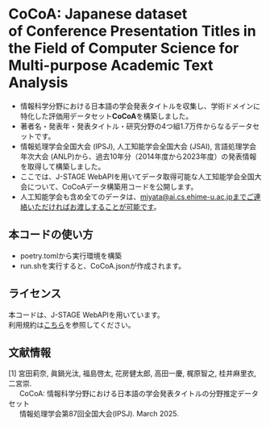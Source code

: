 # CoCoA: Japanese dataset of **Co**nference Presentation Titles in the Field of **Co**mputer Science for Multi-purpose **A**cademic Text Analysis

- 情報科学分野における日本語の学会発表タイトルを収集し、学術ドメインに特化した評価用データセット**CoCoA**を構築しました。
- 著者名・発表年・発表タイトル・研究分野の4つ組1.7万件からなるデータセットです。
- 情報処理学会全国大会 (IPSJ), 人工知能学会全国大会 (JSAI), 言語処理学会年次大会 (ANLP)から、過去10年分（2014年度から2023年度）の発表情報を取得して構築しました。
- ここでは、J-STAGE WebAPIを用いてデータ取得可能な人工知能学会全国大会について、CoCoAデータ構築用コードを公開します。
- 人工知能学会も含め全てのデータは、miyata@ai.cs.ehime-u.ac.jpまでご連絡いただければお渡しすることが可能です。

## 本コードの使い方
- poetry.tomlから実行環境を構築
- run.shを実行すると、CoCoA.jsonが作成されます。

## ライセンス
本コードは、J-STAGE WebAPIを用いています。<br>
利用規約は[こちら](https://www.jstage.jst.go.jp/static/pages/JstageServices/TAB3/-char/ja)を参照してください。

## 文献情報
\[1\] 宮田莉奈, 眞鍋光汰, 福島啓太, 花房健太郎, 高田一慶, 梶原智之, 桂井麻里衣, 二宮崇.<br>
&emsp;&nbsp;&nbsp;CoCoA: 情報科学分野における日本語の学会発表タイトルの分野推定データセット<br>
&emsp;&nbsp;&nbsp;情報処理学会第87回全国大会(IPSJ). March 2025.
